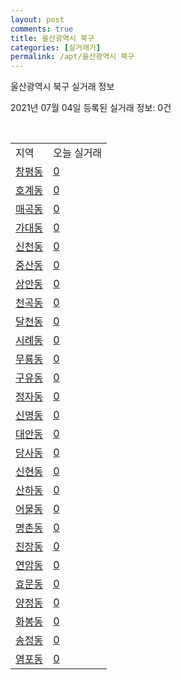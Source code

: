 ```yaml
---
layout: post
comments: true
title: 울산광역시 북구
categories: [실거래가]
permalink: /apt/울산광역시 북구
---
```


울산광역시 북구 실거래 정보

2021년 07월 04일 등록된 실거래 정보: 0건

<script type="text/javascript">
  google.charts.load('current', {'packages':['corechart']});
  google.charts.setOnLoadCallback(drawChart);

  function drawChart() {
    var data = google.visualization.arrayToDataTable([['거래일', '매매', '전월세', '전매'], ['20-07', 407, 198, 10], ['20-08', 299, 152, 5], ['20-09', 353, 188, 14], ['20-10', 556, 160, 13], ['20-11', 1010, 217, 21], ['20-12', 584, 216, 13], ['21-01', 334, 330, 8], ['21-02', 258, 191, 5], ['21-03', 301, 245, 24], ['21-04', 240, 183, 17], ['21-05', 316, 197, 16], ['21-06', 265, 126, 1]]);

    var options = {
      title: '최근 유형별 거래량 추이',
      legend: { position: 'bottom' }
    };

    var chart = new google.visualization.LineChart(document.getElementById('columnchart_material'));
    chart.draw(data, (options));
  }
</script>

<div id="columnchart_material" style="width: 95%; margin-left: -35px"></div>
<br>
<table class="sortable">
  <tr>
    <td>지역</td>
    <td>오늘 실거래</td>
  </tr>

  
  <tr class="item">
    <td><a href="울산광역시 북구 창평동">창평동</a></td>
    <td><a href="울산광역시 북구 창평동">0</a></td>
  </tr>
    

  <tr class="item">
    <td><a href="울산광역시 북구 호계동">호계동</a></td>
    <td><a href="울산광역시 북구 호계동">0</a></td>
  </tr>
    

  <tr class="item">
    <td><a href="울산광역시 북구 매곡동">매곡동</a></td>
    <td><a href="울산광역시 북구 매곡동">0</a></td>
  </tr>
    

  <tr class="item">
    <td><a href="울산광역시 북구 가대동">가대동</a></td>
    <td><a href="울산광역시 북구 가대동">0</a></td>
  </tr>
    

  <tr class="item">
    <td><a href="울산광역시 북구 신천동">신천동</a></td>
    <td><a href="울산광역시 북구 신천동">0</a></td>
  </tr>
    

  <tr class="item">
    <td><a href="울산광역시 북구 중산동">중산동</a></td>
    <td><a href="울산광역시 북구 중산동">0</a></td>
  </tr>
    

  <tr class="item">
    <td><a href="울산광역시 북구 상안동">상안동</a></td>
    <td><a href="울산광역시 북구 상안동">0</a></td>
  </tr>
    

  <tr class="item">
    <td><a href="울산광역시 북구 천곡동">천곡동</a></td>
    <td><a href="울산광역시 북구 천곡동">0</a></td>
  </tr>
    

  <tr class="item">
    <td><a href="울산광역시 북구 달천동">달천동</a></td>
    <td><a href="울산광역시 북구 달천동">0</a></td>
  </tr>
    

  <tr class="item">
    <td><a href="울산광역시 북구 시례동">시례동</a></td>
    <td><a href="울산광역시 북구 시례동">0</a></td>
  </tr>
    

  <tr class="item">
    <td><a href="울산광역시 북구 무룡동">무룡동</a></td>
    <td><a href="울산광역시 북구 무룡동">0</a></td>
  </tr>
    

  <tr class="item">
    <td><a href="울산광역시 북구 구유동">구유동</a></td>
    <td><a href="울산광역시 북구 구유동">0</a></td>
  </tr>
    

  <tr class="item">
    <td><a href="울산광역시 북구 정자동">정자동</a></td>
    <td><a href="울산광역시 북구 정자동">0</a></td>
  </tr>
    

  <tr class="item">
    <td><a href="울산광역시 북구 신명동">신명동</a></td>
    <td><a href="울산광역시 북구 신명동">0</a></td>
  </tr>
    

  <tr class="item">
    <td><a href="울산광역시 북구 대안동">대안동</a></td>
    <td><a href="울산광역시 북구 대안동">0</a></td>
  </tr>
    

  <tr class="item">
    <td><a href="울산광역시 북구 당사동">당사동</a></td>
    <td><a href="울산광역시 북구 당사동">0</a></td>
  </tr>
    

  <tr class="item">
    <td><a href="울산광역시 북구 신현동">신현동</a></td>
    <td><a href="울산광역시 북구 신현동">0</a></td>
  </tr>
    

  <tr class="item">
    <td><a href="울산광역시 북구 산하동">산하동</a></td>
    <td><a href="울산광역시 북구 산하동">0</a></td>
  </tr>
    

  <tr class="item">
    <td><a href="울산광역시 북구 어물동">어물동</a></td>
    <td><a href="울산광역시 북구 어물동">0</a></td>
  </tr>
    

  <tr class="item">
    <td><a href="울산광역시 북구 명촌동">명촌동</a></td>
    <td><a href="울산광역시 북구 명촌동">0</a></td>
  </tr>
    

  <tr class="item">
    <td><a href="울산광역시 북구 진장동">진장동</a></td>
    <td><a href="울산광역시 북구 진장동">0</a></td>
  </tr>
    

  <tr class="item">
    <td><a href="울산광역시 북구 연암동">연암동</a></td>
    <td><a href="울산광역시 북구 연암동">0</a></td>
  </tr>
    

  <tr class="item">
    <td><a href="울산광역시 북구 효문동">효문동</a></td>
    <td><a href="울산광역시 북구 효문동">0</a></td>
  </tr>
    

  <tr class="item">
    <td><a href="울산광역시 북구 양정동">양정동</a></td>
    <td><a href="울산광역시 북구 양정동">0</a></td>
  </tr>
    

  <tr class="item">
    <td><a href="울산광역시 북구 화봉동">화봉동</a></td>
    <td><a href="울산광역시 북구 화봉동">0</a></td>
  </tr>
    

  <tr class="item">
    <td><a href="울산광역시 북구 송정동">송정동</a></td>
    <td><a href="울산광역시 북구 송정동">0</a></td>
  </tr>
    

  <tr class="item">
    <td><a href="울산광역시 북구 염포동">염포동</a></td>
    <td><a href="울산광역시 북구 염포동">0</a></td>
  </tr>
    


</table>


    
